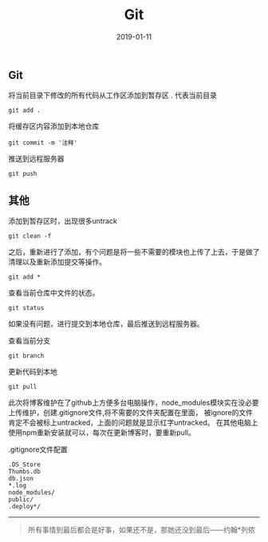 ﻿---
title: Git
tag: Git
category: Git
date: 2019-01-11
---

## Git

将当前目录下修改的所有代码从工作区添加到暂存区 . 代表当前目录
```
git add . 
```
将缓存区内容添加到本地仓库
```
git commit -m '注释'
```
推送到远程服务器
```
git push
```

## 其他
添加到暂存区时，出现很多untrack
```
git clean -f
```

之后，重新进行了添加，有个问题是将一些不需要的模块也上传了上去，于是做了清理以及重新添加提交等操作。

```
git add * 
```
查看当前仓库中文件的状态。

```
git status
```
如果没有问题，进行提交到本地仓库，最后推送到远程服务器。

查看当前分支
```
git branch        
```
更新代码到本地  
```
git pull              
```
此次将博客维护在了github上方便多台电脑操作，node_modules模块实在没必要上传维护，创建.gitignore文件,将不需要的文件夹配置在里面，
被ignore的文件肯定不会被标上untracked，上面的问题就是显示红字untracked。
在其他电脑上使用npm重新安装就可以，每次在更新博客时，要重新pull。

.gitignore文件配置
```
.DS_Store
Thumbs.db
db.json
*.log
node_modules/
public/
.deploy*/
```

***	
	
>所有事情到最后都会是好事，如果还不是，那她还没到最后——约翰*列侬 
